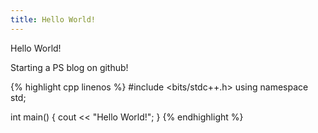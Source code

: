 ```yaml
---
title: Hello World!
---
```


Hello World!

Starting a PS blog on github!

{% highlight cpp linenos %}
#include <bits/stdc++.h>
using namespace std;

int main()
{
	cout << "Hello World!";
}
{% endhighlight %}

